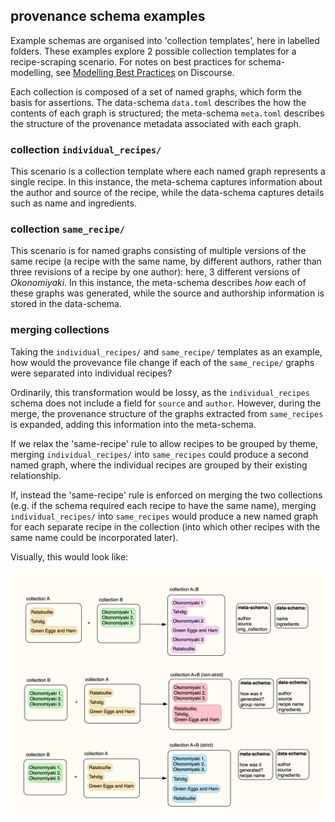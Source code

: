 ## provenance schema examples

Example schemas are organised into 'collection templates', here in labelled folders. These examples explore 2 possible collection templates for a recipe-scraping scenario. For notes on best practices for schema-modelling, see [Modelling Best Practices](https://discourse.knowledgefutures.org/t/schema-construction/297) on Discourse.

Each collection is composed of a set of named graphs, which form the basis for assertions. The data-schema `data.toml` describes the how the contents of each graph is structured; the meta-schema `meta.toml` describes the structure of the provenance metadata associated with each graph.

### collection `individual_recipes/`

This scenario is a collection template where each named graph represents a single recipe. In this instance, the meta-schema captures information about the author and source of the recipe, while the data-schema captures details such as name and ingredients.

### collection `same_recipe/`

This scenario is for named graphs consisting of multiple versions of the same recipe (a recipe with the same name, by different authors, rather than three revisions of a recipe by one author): here, 3 different versions of _Okonomiyaki_. In this instance, the meta-schema describes *how* each of these graphs was generated, while the source and authorship information is stored in the data-schema.

### merging collections

Taking the `individual_recipes/` and `same_recipe/` templates as an example, how would the provevance file change if each of the `same_recipe/` graphs were separated into individual recipes?

Ordinarily, this transformation would be lossy, as the `individual_recipes` schema does not include a field for `source` and `author`. However, during the merge, the provenance structure of the graphs extracted from `same_recipes` is expanded, adding this information into the meta-schema.

If we relax the 'same-recipe' rule to allow recipes to be grouped by theme, merging `individual_recipes/` into `same_recipes` could produce a second named graph, where the individual recipes are grouped by their existing relationship.

If, instead the 'same-recipe' rule is enforced on merging the two collections (e.g. if the schema required each recipe to have the same name), merging `individual_recipes/` into `same_recipes` would produce a new named graph for each separate recipe in the collection (into which other recipes with the same name could be incorporated later).

Visually, this would look like:

![merging two schemas](./merging.png)

